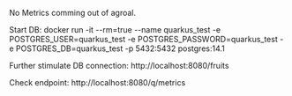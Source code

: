 No Metrics comming out of agroal.

Start DB:
docker run -it --rm=true --name quarkus_test -e POSTGRES_USER=quarkus_test -e POSTGRES_PASSWORD=quarkus_test -e POSTGRES_DB=quarkus_test -p 5432:5432 postgres:14.1

Further stimulate DB connection:
http://localhost:8080/fruits

Check endpoint:
http://localhost:8080/q/metrics
